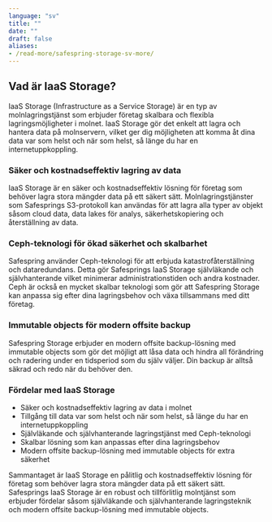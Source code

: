```yaml
---
language: "sv"
title: ""
date: ""
draft: false
aliases:
- /read-more/safespring-storage-sv-more/
---
```

## Vad är IaaS Storage?
IaaS Storage (Infrastructure as a Service Storage) är en typ av molnlagringstjänst som erbjuder företag skalbara och flexibla lagringsmöjligheter i molnet. IaaS Storage gör det enkelt att lagra och hantera data på molnservern, vilket ger dig möjligheten att komma åt dina data var som helst och när som helst, så länge du har en internetuppkoppling.

### Säker och kostnadseffektiv lagring av data
IaaS Storage är en säker och kostnadseffektiv lösning för företag som behöver lagra stora mängder data på ett säkert sätt. Molnlagringstjänster som Safesprings S3-protokoll kan användas för att lagra alla typer av objekt såsom cloud data, data lakes för analys, säkerhetskopiering och återställning av data.

### Ceph-teknologi för ökad säkerhet och skalbarhet
Safespring använder Ceph-teknologi för att erbjuda katastrofåterställning och dataredundans. Detta gör Safesprings IaaS Storage självläkande och självhanterande vilket minimerar administrationstiden och andra kostnader. Ceph är också en mycket skalbar teknologi som gör att Safespring Storage kan anpassa sig efter dina lagringsbehov och växa tillsammans med ditt företag.

### Immutable objects för modern offsite backup
Safespring Storage erbjuder en modern offsite backup-lösning med immutable objects som gör det möjligt att låsa data och hindra all förändring och radering under en tidsperiod som du själv väljer. Din backup är alltså säkrad och redo när du behöver den.

### Fördelar med IaaS Storage
- Säker och kostnadseffektiv lagring av data i molnet
- Tillgång till data var som helst och när som helst, så länge du har en internetuppkoppling
- Självläkande och självhanterande lagringstjänst med Ceph-teknologi
- Skalbar lösning som kan anpassas efter dina lagringsbehov
- Modern offsite backup-lösning med immutable objects för extra säkerhet

Sammantaget är IaaS Storage en pålitlig och kostnadseffektiv lösning för företag som behöver lagra stora mängder data på ett säkert sätt. Safesprings IaaS Storage är en robust och tillförlitlig molntjänst som erbjuder fördelar såsom självläkande och självhanterande lagringsteknik och modern offsite backup-lösning med immutable objects.